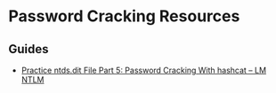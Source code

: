 # Password Cracking Resources

## Guides
- [Practice ntds.dit File Part 5: Password Cracking With hashcat – LM NTLM](https://blog.didierstevens.com/2016/07/18/practice-ntds-dit-file-part-5-password-cracking-with-hashcat-lm-ntlm/)